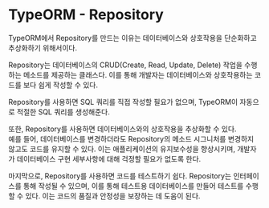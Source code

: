# TypeORM - Repository

TypeORM에서 Repository를 만드는 이유는 데이터베이스와 상호작용을 단순화하고 추상화하기 위해서이다.

Repository는 데이터베이스의 CRUD(Create, Read, Update, Delete) 작업을 수행하는 메소드를 제공하는 클래스다. 이를 통해 개발자는 데이터베이스와 상호작용하는 코드를 보다 쉽게 작성할 수 있다. 

Repository를 사용하면 SQL 쿼리를 직접 작성할 필요가 없으며, TypeORM이 자동으로 적절한 SQL 쿼리를 생성해준다.

또한, Repository를 사용하면 데이터베이스와의 상호작용을 추상화할 수 있다.  
예를 들어, 데이터베이스를 변경하더라도 Repository의 메소드 시그니처를 변경하지 않고도 코드를 유지할 수 있다. 이는 애플리케이션의 유지보수성을 향상시키며, 개발자가 데이터베이스 구현 세부사항에 대해 걱정할 필요가 없도록 한다.

마지막으로, Repository를 사용하면 코드를 테스트하기 쉽다. Repository는 인터페이스를 통해 작성될 수 있으며, 이를 통해 테스트용 데이터베이스를 만들어 테스트를 수행할 수 있다. 이는 코드의 품질과 안정성을 보장하는 데 도움이 된다.
